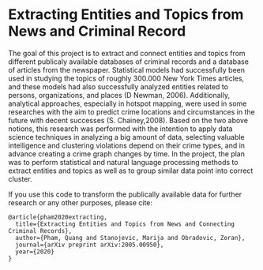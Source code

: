 #     Extracting Entities and Topics from News and Criminal Record

The goal of this project is to extract and connect entities and topics from different publicaly available databases of criminal records and a database of articles from the newspaper. Statistical models had successfully been used in studying the topics of roughly 300.000 New York Times articles, and these models had also successfully analyzed entities related to persons, organizations, and places (D Newman, 2006). Additionally, analytical approaches, especially in hotspot mapping, were used in some researches with the aim to predict crime locations and circumstances in the future with decent successes (S. Chainey,2008). Based on the two above notions, this research was performed with the intention to apply data science techniques in analyzing a big amount of data, selecting valuable intelligence and clustering violations depend on their crime types, and in advance creating a crime graph changes by time.  In the project, the plan was to perform statistical and natural language processing methods to extract entities and topics as well as to group similar data point into correct cluster. 

If you use this code to transform the publically available data for further research or any other purposes, please cite:
```
@article{pham2020extracting,
  title={Extracting Entities and Topics from News and Connecting Criminal Records},
  author={Pham, Quang and Stanojevic, Marija and Obradovic, Zoran},
  journal={arXiv preprint arXiv:2005.00950},
  year={2020}
}
```
